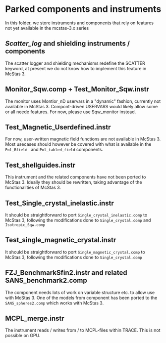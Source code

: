 # Parked components and instruments
In this folder, we store instruments and components that rely on
features not yet available in the mcstas-3.x series

## *Scatter_log* and **shielding** instruments / components
The scatter logger and shielding mechanisms redefine the SCATTER keyword, at
present we do not know how to implement this feature in McStas 3.

## Monitor_Sqw.comp + Test_Monitor_Sqw.instr
The monitor uses Montior_nD uservars in a "dynamic" fashion, currently
not available in McStas 3. Compont-driven USERVARS would likely allow
some or all neede features. For now, please use Sqw_monitor instead.

## Test_Magnetic_Userdefined.instr
For now, user-written magnetic field functions are not available in
McStas 3. Most usecases should however be covered with what is
available in the ```Pol_Bfield ``` and ```Pol_tabled_field```
components.

## Test_shellguides.instr
This instrument and the related components have not been ported to
McStas 3. Ideally they should be rewritten, taking advantage of the
functionalities of McStas 3.

## Test_Single_crystal_inelastic.instr
It should be straightforward to port
```Single_crystal_inelastic.comp``` to McStas 3, following the
modifications done to ```Single_crystal.comp``` and ```Isotropic_Sqw.comp```

## Test_single_magnetic_crystal.instr
It should be straightforward to port
```Single_magnetic_crystal.comp``` to McStas 3, following the
modifications done to ```Single_crystal.comp```

## FZJ_BenchmarkSfin2.instr and related SANS_benchmark2.comp
The component needs lots of work on variable structure etc. to allow
use with McStas 3. One of the models from component has been ported to
the ```SANS_spheres2.comp``` which works with McStas 3.

## MCPL_merge.instr
The instrument reads / writes from / to MCPL-files within TRACE. This
is not possible on GPU.

